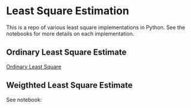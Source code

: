 # Least Square Estimation
This is a repo of various least square implementations in Python. See the notebooks for more details on each implementation.
## Ordinary Least Square Estimate
[Ordinary Least Square](https://github.com/ygsingh/Least-Square-Estimation/blob/master/least_squares.ipynb)
## Weigthted Least Square Estimate
See notebook:



